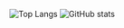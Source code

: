 ![Top Langs](https://github-readme-stats.vercel.app/api/top-langs/?username=Flendermens&theme=tokyonight)
![GitHub stats](https://github-readme-stats.vercel.app/api?username=CharalambosIoannou&show_icons=true&theme=tokyonight)
